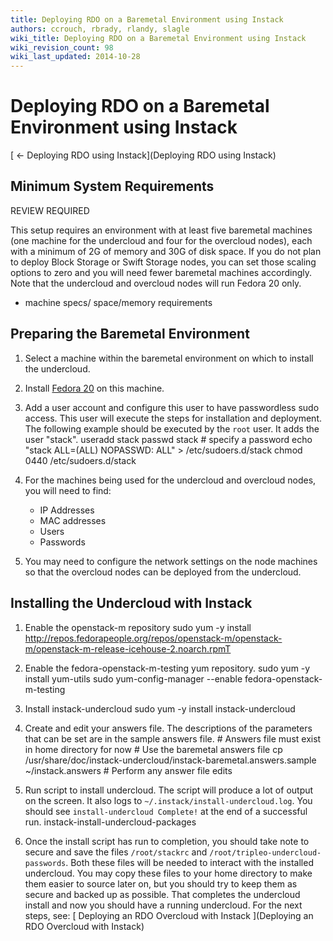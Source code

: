 ```yaml
---
title: Deploying RDO on a Baremetal Environment using Instack
authors: ccrouch, rbrady, rlandy, slagle
wiki_title: Deploying RDO on a Baremetal Environment using Instack
wiki_revision_count: 98
wiki_last_updated: 2014-10-28
---
```


# Deploying RDO on a Baremetal Environment using Instack

[ ← Deploying RDO using Instack](Deploying RDO using Instack)

## Minimum System Requirements

REVIEW REQUIRED

This setup requires an environment with at least five baremetal machines (one machine for the undercloud and four for the overcloud nodes), each with a minimum of 2G of memory and 30G of disk space. If you do not plan to deploy Block Storage or Swift Storage nodes, you can set those scaling options to zero and you will need fewer baremetal machines accordingly. Note that the undercloud and overcloud nodes will run Fedora 20 only.

*   machine specs/ space/memory requirements

## Preparing the Baremetal Environment

1.  Select a machine within the baremetal environment on which to install the undercloud.
2.  Install [Fedora 20](https://fedoraproject.org/en/get-fedora) on this machine.
3.  Add a user account and configure this user to have passwordless sudo access. This user will execute the steps for installation and deployment. The following example should be executed by the `root` user. It adds the user "stack".
        useradd stack
        passwd stack # specify a password
        echo "stack        ALL=(ALL)       NOPASSWD: ALL" > /etc/sudoers.d/stack
        chmod 0440 /etc/sudoers.d/stack

4.  For the machines being used for the undercloud and overcloud nodes, you will need to find:
    -   IP Addresses
    -   MAC addresses
    -   Users
    -   Passwords

5.  You may need to configure the network settings on the node machines so that the overcloud nodes can be deployed from the undercloud.

## Installing the Undercloud with Instack

1.  Enable the openstack-m repository
        sudo yum -y install http://repos.fedorapeople.org/repos/openstack-m/openstack-m/openstack-m-release-icehouse-2.noarch.rpmT

2.  Enable the fedora-openstack-m-testing yum repository.
        sudo yum -y install yum-utils
        sudo yum-config-manager --enable fedora-openstack-m-testing

3.  Install instack-undercloud
        sudo yum -y install instack-undercloud

4.  Create and edit your answers file. The descriptions of the parameters that can be set are in the sample answers file.
        # Answers file must exist in home directory for now
        # Use the baremetal answers file
        cp /usr/share/doc/instack-undercloud/instack-baremetal.answers.sample ~/instack.answers
        # Perform any answer file edits

5.  Run script to install undercloud. The script will produce a lot of output on the screen. It also logs to `~/.instack/install-undercloud.log`. You should see `install-undercloud Complete!` at the end of a successful run.
        instack-install-undercloud-packages

6.  Once the install script has run to completion, you should take note to secure and save the files `/root/stackrc` and `/root/tripleo-undercloud-passwords`. Both these files will be needed to interact with the installed undercloud. You may copy these files to your home directory to make them easier to source later on, but you should try to keep them as secure and backed up as possible.
    That completes the undercloud install and now you should have a running undercloud. For the next steps, see: [ Deploying an RDO Overcloud with Instack ](Deploying an RDO Overcloud with Instack)
